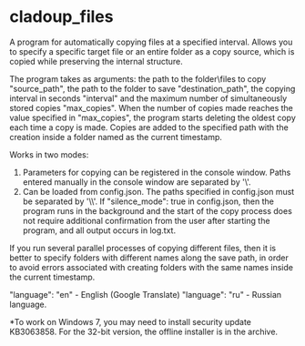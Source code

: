 # cladoup_files
A program for automatically copying files at a specified interval. Allows you to specify a specific target file or an entire folder as a copy source, which is copied while preserving the internal structure.

The program takes as arguments: the path to the folder\files to copy "source_path", the path to the folder to save "destination_path", the copying interval in seconds "interval" and the maximum number of simultaneously stored copies "max_copies".
When the number of copies made reaches the value specified in "max_copies", the program starts deleting the oldest copy each time a copy is made. Copies are added to the specified path with the creation inside a folder named as the current timestamp.

Works in two modes:
1. Parameters for copying can be registered in the console window. Paths entered manually in the console window are separated by '\\\'.
2. Can be loaded from config.json. The paths specified in config.json must be separated by '\\\\'. If "silence_mode": true in config.json, then the program runs in the background and the start of the copy process does not require additional confirmation from the user after starting the program, and all output occurs in log.txt.

If you run several parallel processes of copying different files, then it is better to specify folders with different names along the save path, in order to avoid errors associated with creating folders with the same names inside the current timestamp.

"language": "en" - English (Google Translate)
"language": "ru" - Russian language.

*To work on Windows 7, you may need to install security update KB3063858. For the 32-bit version, the offline installer is in the archive.
